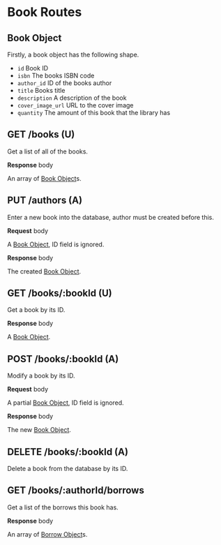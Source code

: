 # Book Routes

## Book Object

Firstly, a book object has the following shape.

-   `id` Book ID
-   `isbn` The books ISBN code
-   `author_id` ID of the books author
-   `title` Books title
-   `description` A description of the book
-   `cover_image_url` URL to the cover image
-   `quantity` The amount of this book that the library has

## GET /books (U)

Get a list of all of the books.

**Response** body

An array of [Book Object](#book-object)s.

## PUT /authors (A)

Enter a new book into the database, author must be created before this.

**Request** body

A [Book Object](#book-object), ID field is ignored.

**Response** body

The created [Book Object](#book-object).

## GET /books/:bookId (U)

Get a book by its ID.

**Response** body

A [Book Object](#book-object).

## POST /books/:bookId (A)

Modify a book by its ID.

**Request** body

A partial [Book Object](#book-object), ID field is ignored.

**Response** body

The new [Book Object](#book-object).

## DELETE /books/:bookId (A)

Delete a book from the database by its ID.

## GET /books/:authorId/borrows

Get a list of the borrows this book has.

**Response** body

An array of [Borrow Object](docs/BORROW_ROUTES.md#borrow-object)s.
